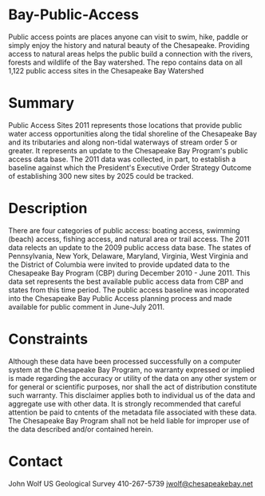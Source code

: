 # Bay-Public-Access
Public access points are places anyone can visit to swim, hike, paddle or simply enjoy the history and natural beauty of the Chesapeake. Providing access to natural areas helps the public build a connection with the rivers, forests and wildlife of the Bay watershed.  The repo contains data on all 1,122 public access sites in the Chesapeake Bay Watershed

#  Summary

Public Access Sites 2011 represents those locations that provide public water access opportunities along the tidal shoreline of the Chesapeake Bay and its tributaries and along non-tidal waterways of stream order 5 or greater. It represents an update to the Chesapeake Bay Program's public access data base. The 2011 data was collected, in part, to establish a baseline against which the President's Executive Order Strategy Outcome of establishing 300 new sites by 2025 could be tracked.

# Description

There are four categories of public access: boating access, swimming (beach) access, fishing access, and natural area or trail access. The 2011 data relects an update to the 2009 public access data base. The states of Pennsylvania, New York, Delaware, Maryland, Virginia, West Virginia and the District of Columbia were invited to provide updated data to the Chesapeake Bay Program (CBP) during December 2010 - June 2011. This data set represents the best available public access data from CBP and states from this time period. The public access baseline was incoporated into the Chesapeake Bay Public Access planning process and made available for public comment in June-July 2011.

# Constraints

Although these data have been processed successfully on a computer system at the Chesapeake Bay Program, no warranty expressed or implied is made regarding the accuracy or utility of the data on any other system or for general or scientific purposes, nor shall the act of distribution constitute such warranty. This disclaimer applies both to individual us of the data and aggregate use with other data. It is strongly recommended that careful attention be paid to cntents of the metadata file associated with these data. The Chesapeake Bay Program shall not be held liable for improper use of the data described and/or contained herein.

# Contact

John Wolf
US Geological Survey
410-267-5739
jwolf@chesapeakebay.net
